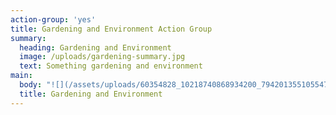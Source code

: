 ```yaml
---
action-group: 'yes'
title: Gardening and Environment Action Group
summary:
  heading: Gardening and Environment
  image: /uploads/gardening-summary.jpg
  text: Something gardening and environment
main:
  body: "![](/assets/uploads/60354828_10218740868934200_7942013551055470592_o.jpg \"The Gardening and Environment Action Group\")\n\nPurpose\r\n\nTo work in conjunction with Friends of the Roman Gardens, MCC and other local partners to keep the area attractive, green and tidy. The group also works in liaison with MCC and local partners to present a credible entry to the ‘It’s Your Neighbourhood’ section of North West in Bloom, aiming for a Level 5 ‘Outstanding’ award.\r\n\nBackground\r\n\nCastlefield entered ‘It’s Your Neighbourhood’ in 2010 for the first time and was awarded an amazing Level 5, ‘Outstanding’ for our efforts. We gained a similar Level 5 in 2011 and 2012. In 2013 we were awarded Level 4. We did not consider that we were in a position to present a credible entry in 2014 but were awarded Level 5 in 2015, 2016, 2017 and 2018.\r\n\nActivities\r\n\n\tmaintain links with appropriate Council officers with responsibility for Grounds Maintenance and In Bloom in the city centre\r\n\n\tencourage volunteer support for litter picking, tidying etc \r\n\n\tencourage support from local businesses with Corporate Social Responsibility policies\r\n\n\tarrange regular planting, litter picking, weeding, leaf clearing etc according to seasonal requirements\r\n\n\tundertake joint planning with the Council, Friends of the Roman Gardens & local partners e.g. Castlefield Estates, MSI and other local businesses\r\n\n\tapply for funding where appropriate for planting, tools and equipment etc\r\n\n\tmaintain documentary evidence of plans and work undertaken throughout the year\r\n\n\tmaintain awareness of the judging criteria and expectations of the Royal Horticultural Society\r\n\n\tproduce an annual portfolio of work and achievements to present in advance of the judges visit"
  title: Gardening and Environment
---
```


